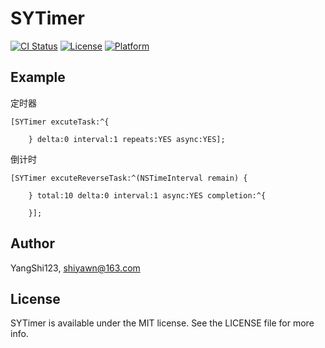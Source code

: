 # SYTimer

[![CI Status](https://img.shields.io/travis/YangShi123/SYTimer.svg?style=flat)](https://travis-ci.org/YangShi123/SYTimer)
[![License](https://img.shields.io/cocoapods/l/SYTimer.svg?style=flat)](https://cocoapods.org/pods/SYTimer)
[![Platform](https://img.shields.io/cocoapods/p/SYTimer.svg?style=flat)](https://cocoapods.org/pods/SYTimer)

## Example

定时器

```
[SYTimer excuteTask:^{
       
    } delta:0 interval:1 repeats:YES async:YES];
```

倒计时

```
[SYTimer excuteReverseTask:^(NSTimeInterval remain) {
       
    } total:10 delta:0 interval:1 async:YES completion:^{
       
    }];
```

## Author

YangShi123, shiyawn@163.com

## License

SYTimer is available under the MIT license. See the LICENSE file for more info.
